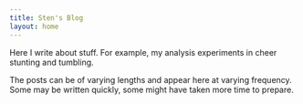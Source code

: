 ```yaml
---
title: Sten's Blog
layout: home
---
```


Here I write about stuff. For example, my analysis experiments in cheer stunting and tumbling.

The posts can be of varying lengths and appear here at varying frequency. Some may be written quickly, some might have taken more time to prepare.
